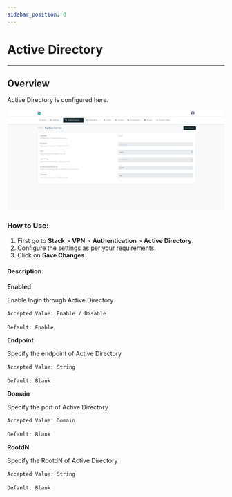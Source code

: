 ```yaml
---
sidebar_position: 0
---
```


# Active Directory

---

## Overview

Active Directory is configured here. 

![settings](/img/vpn/v8/docs/radius-server.png)   

### How to Use: 
1. First go to **Stack** > **VPN** > **Authentication** > **Active Directory**.
2. Configure the settings as per your requirements.
3. Click on **Save Changes**.

#### Description:

**Enabled**

Enable login through Active Directory

    Accepted Value: Enable / Disable

    Default: Enable

**Endpoint**

Specify the endpoint of Active Directory

    Accepted Value: String

    Default: Blank

**Domain**  

Specify the port of Active Directory

    Accepted Value: Domain

    Default: Blank

**RootdN** 

Specify the RootdN of Active Directory

    Accepted Value: String

    Default: Blank
